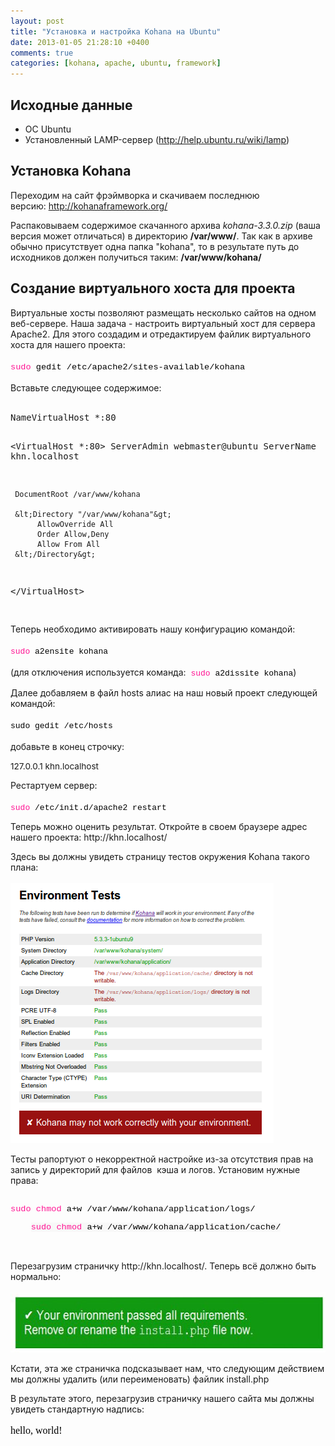 ```yaml
---
layout: post
title: "Установка и настройка Kohana на Ubuntu"
date: 2013-01-05 21:28:10 +0400
comments: true
categories: [kohana, apache, ubuntu, framework]
---
```


Исходные данные
---------------

<ul>
	<li>
		ОС Ubuntu</li>
	<li>
		Установленный LAMP-сервер (<a href="http://help.ubuntu.ru/wiki/lamp">http://help.ubuntu.ru/wiki/lamp</a>)</li>
</ul>

<!-- more -->

<h2>
	Установка Kohana</h2>
<p>
	Переходим на сайт фрэймворка и скачиваем последнюю версию:&nbsp;<a href="http://kohanaframework.org/">http://kohanaframework.org/</a></p>
<p>
	Распаковываем содержимое скачанного архива <em>kohana-3.3.0.zip</em> (ваша версия может отличаться) в директорию <strong>/var/www/</strong>. Так как в архиве обычно присутствует одна папка "kohana", то в результате путь до исходников должен получиться таким: <strong>/var/www/kohana/</strong></p>
<h2>
	Создание виртуального хоста для проекта</h2>
<p>
	Виртуальные хосты позволяют размещать несколько сайтов на одном 
веб-сервере. Наша задача - настроить виртуальный хост для сервера 
Apache2. Для этого создадим и отредактируем файлик виртуального хоста 
для нашего проекта:<br>
	<br>
	<code class="functions" style="line-height: 14.519999504089355px; font-size: 13.600000381469727px; margin: 0px !important; padding: 0px !important; border: 0px !important; outline: 0px !important; background-image: none !important; float: none !important; vertical-align: baseline !important; position: static !important; left: auto !important; top: auto !important; right: auto !important; bottom: auto !important; height: auto !important; width: auto !important; font-family: Consolas, 'Bitstream Vera Sans Mono', 'Courier New', Courier, monospace !important; min-height: auto !important; color: rgb(255, 20, 147) !important;">sudo</code><span style="color: rgb(0, 0, 0); font-family: Consolas, 'Bitstream Vera Sans Mono', 'Courier New', Courier, monospace; font-size: 13.600000381469727px; line-height: 14.519999504089355px;">&nbsp;gedit</span><code class="plain" style="line-height: 14.519999504089355px; font-size: 13.600000381469727px; color: rgb(0, 0, 0); margin: 0px !important; padding: 0px !important; border: 0px !important; outline: 0px !important; background-image: none !important; float: none !important; vertical-align: baseline !important; position: static !important; left: auto !important; top: auto !important; right: auto !important; bottom: auto !important; height: auto !important; width: auto !important; font-family: Consolas, 'Bitstream Vera Sans Mono', 'Courier New', Courier, monospace !important; min-height: auto !important;">&nbsp;/etc/apache2/sites-available/kohana</code><br>
	<br>
	Вставьте следующее содержимое:<br>
	&nbsp;</p>
<pre>NameVirtualHost *:80

&lt;VirtualHost *:80&gt;
     ServerAdmin    webmaster@ubuntu
     ServerName     khn.localhost
 
     DocumentRoot /var/www/kohana
 
     &lt;Directory "/var/www/kohana"&gt;
          AllowOverride All
          Order Allow,Deny
          Allow From All
     &lt;/Directory&gt;
&lt;/VirtualHost&gt;

</pre>
<p>
	Теперь необходимо активировать нашу конфигурацию командой:<br>
	<br>
	<code class="bash functions" style="line-height: 14.300000190734863px; font-size: 13px; white-space: pre; border-top-left-radius: 0px !important; border-top-right-radius: 0px !important; border-bottom-right-radius: 0px !important; border-bottom-left-radius: 0px !important; background-image: none !important; border: 0px !important; bottom: auto !important; float: none !important; height: auto !important; left: auto !important; margin: 0px !important; outline: 0px !important; overflow: visible !important; padding: 0px !important; position: static !important; right: auto !important; top: auto !important; vertical-align: baseline !important; width: auto !important; box-sizing: content-box !important; font-family: Consolas, 'Bitstream Vera Sans Mono', 'Courier New', Courier, monospace !important; min-height: auto !important; color: rgb(255, 20, 147) !important;">sudo</code><span style="color: rgb(68, 68, 68); font-family: Consolas, 'Bitstream Vera Sans Mono', 'Courier New', Courier, monospace; font-size: 13px; line-height: 14.300000190734863px; white-space: pre;"> </span><code class="bash plain" style="line-height: 14.300000190734863px; font-size: 13px; white-space: pre; border-top-left-radius: 0px !important; border-top-right-radius: 0px !important; border-bottom-right-radius: 0px !important; border-bottom-left-radius: 0px !important; background-image: none !important; border: 0px !important; bottom: auto !important; float: none !important; height: auto !important; left: auto !important; margin: 0px !important; outline: 0px !important; overflow: visible !important; padding: 0px !important; position: static !important; right: auto !important; top: auto !important; vertical-align: baseline !important; width: auto !important; box-sizing: content-box !important; font-family: Consolas, 'Bitstream Vera Sans Mono', 'Courier New', Courier, monospace !important; min-height: auto !important; color: black !important;">a2ensite kohana</code><br>
	<br>
	(для отключения используется команда:<code class="bash plain" style="line-height: 14.300000190734863px; font-size: 13px; white-space: pre; border-top-left-radius: 0px !important; border-top-right-radius: 0px !important; border-bottom-right-radius: 0px !important; border-bottom-left-radius: 0px !important; background-image: none !important; border: 0px !important; bottom: auto !important; float: none !important; height: auto !important; left: auto !important; margin: 0px !important; outline: 0px !important; overflow: visible !important; padding: 0px !important; position: static !important; right: auto !important; top: auto !important; vertical-align: baseline !important; width: auto !important; box-sizing: content-box !important; font-family: Consolas, 'Bitstream Vera Sans Mono', 'Courier New', Courier, monospace !important; min-height: auto !important; color: black !important;">&nbsp;</code><code class="bash functions" style="line-height: 14.300000190734863px; font-size: 13px; white-space: pre; border-top-left-radius: 0px !important; border-top-right-radius: 0px !important; border-bottom-right-radius: 0px !important; border-bottom-left-radius: 0px !important; background-image: none !important; border: 0px !important; bottom: auto !important; float: none !important; height: auto !important; left: auto !important; margin: 0px !important; outline: 0px !important; overflow: visible !important; padding: 0px !important; position: static !important; right: auto !important; top: auto !important; vertical-align: baseline !important; width: auto !important; box-sizing: content-box !important; font-family: Consolas, 'Bitstream Vera Sans Mono', 'Courier New', Courier, monospace !important; min-height: auto !important; color: rgb(255, 20, 147) !important;">sudo</code><span style="color: rgb(68, 68, 68); font-family: Consolas, 'Bitstream Vera Sans Mono', 'Courier New', Courier, monospace; font-size: 13px; line-height: 14.300000190734863px; white-space: pre;"> </span><code class="bash plain" style="line-height: 14.300000190734863px; font-size: 13px; white-space: pre; border-top-left-radius: 0px !important; border-top-right-radius: 0px !important; border-bottom-right-radius: 0px !important; border-bottom-left-radius: 0px !important; background-image: none !important; border: 0px !important; bottom: auto !important; float: none !important; height: auto !important; left: auto !important; margin: 0px !important; outline: 0px !important; overflow: visible !important; padding: 0px !important; position: static !important; right: auto !important; top: auto !important; vertical-align: baseline !important; width: auto !important; box-sizing: content-box !important; font-family: Consolas, 'Bitstream Vera Sans Mono', 'Courier New', Courier, monospace !important; min-height: auto !important; color: black !important;">a2dissite kohana</code>)</p>
<p>
	Далее добавляем в файл hosts алиас на наш новый проект следующей командой:<br>
	<br>
	<font color="#000000" face="Consolas, Bitstream Vera Sans Mono, Courier New, Courier, monospace" size="2"><span style="line-height: 14.300000190734863px; white-space: pre;">sudo gedit /etc/hosts</span></font><br>
	<br>
	добавьте в конец строчку:</p>
<p>
	<span style="font-size: 13.600000381469727px; line-height: 14.399999618530273px;">127.0.0.1 khn.localhost</span></p>
<p>
	Рестартуем сервер:<br>
	<br>
	<code class="bash functions" style="line-height: 14.300000190734863px; font-size: 13px; white-space: pre; border-top-left-radius: 0px !important; border-top-right-radius: 0px !important; border-bottom-right-radius: 0px !important; border-bottom-left-radius: 0px !important; background-image: none !important; border: 0px !important; bottom: auto !important; float: none !important; height: auto !important; left: auto !important; margin: 0px !important; outline: 0px !important; overflow: visible !important; padding: 0px !important; position: static !important; right: auto !important; top: auto !important; vertical-align: baseline !important; width: auto !important; box-sizing: content-box !important; font-family: Consolas, 'Bitstream Vera Sans Mono', 'Courier New', Courier, monospace !important; min-height: auto !important; color: rgb(255, 20, 147) !important;">sudo</code><span style="color: rgb(68, 68, 68); font-family: Consolas, 'Bitstream Vera Sans Mono', 'Courier New', Courier, monospace; font-size: 13px; line-height: 14.300000190734863px; white-space: pre;"> </span><code class="bash plain" style="line-height: 14.300000190734863px; font-size: 13px; white-space: pre; border-top-left-radius: 0px !important; border-top-right-radius: 0px !important; border-bottom-right-radius: 0px !important; border-bottom-left-radius: 0px !important; background-image: none !important; border: 0px !important; bottom: auto !important; float: none !important; height: auto !important; left: auto !important; margin: 0px !important; outline: 0px !important; overflow: visible !important; padding: 0px !important; position: static !important; right: auto !important; top: auto !important; vertical-align: baseline !important; width: auto !important; box-sizing: content-box !important; font-family: Consolas, 'Bitstream Vera Sans Mono', 'Courier New', Courier, monospace !important; min-height: auto !important; color: black !important;">/etc/init</code><code class="bash plain" style="line-height: 14.300000190734863px; font-size: 13px; white-space: pre; border-top-left-radius: 0px !important; border-top-right-radius: 0px !important; border-bottom-right-radius: 0px !important; border-bottom-left-radius: 0px !important; background-image: none !important; border: 0px !important; bottom: auto !important; float: none !important; height: auto !important; left: auto !important; margin: 0px !important; outline: 0px !important; overflow: visible !important; padding: 0px !important; position: static !important; right: auto !important; top: auto !important; vertical-align: baseline !important; width: auto !important; box-sizing: content-box !important; font-family: Consolas, 'Bitstream Vera Sans Mono', 'Courier New', Courier, monospace !important; min-height: auto !important; color: black !important;">.d</code><code class="bash plain" style="line-height: 14.300000190734863px; font-size: 13px; white-space: pre; border-top-left-radius: 0px !important; border-top-right-radius: 0px !important; border-bottom-right-radius: 0px !important; border-bottom-left-radius: 0px !important; background-image: none !important; border: 0px !important; bottom: auto !important; float: none !important; height: auto !important; left: auto !important; margin: 0px !important; outline: 0px !important; overflow: visible !important; padding: 0px !important; position: static !important; right: auto !important; top: auto !important; vertical-align: baseline !important; width: auto !important; box-sizing: content-box !important; font-family: Consolas, 'Bitstream Vera Sans Mono', 'Courier New', Courier, monospace !important; min-height: auto !important; color: black !important;">/apache2</code><span style="color: rgb(68, 68, 68); font-family: Consolas, 'Bitstream Vera Sans Mono', 'Courier New', Courier, monospace; font-size: 13px; line-height: 14.300000190734863px; white-space: pre;"> </span><code class="bash plain" style="line-height: 14.300000190734863px; font-size: 13px; white-space: pre; border-top-left-radius: 0px !important; border-top-right-radius: 0px !important; border-bottom-right-radius: 0px !important; border-bottom-left-radius: 0px !important; background-image: none !important; border: 0px !important; bottom: auto !important; float: none !important; height: auto !important; left: auto !important; margin: 0px !important; outline: 0px !important; overflow: visible !important; padding: 0px !important; position: static !important; right: auto !important; top: auto !important; vertical-align: baseline !important; width: auto !important; box-sizing: content-box !important; font-family: Consolas, 'Bitstream Vera Sans Mono', 'Courier New', Courier, monospace !important; min-height: auto !important; color: black !important;">restart</code></p>
<p>
	Теперь можно оценить результат. Откройте в своем браузере адрес нашего проекта: http://khn.localhost/</p>
<p>
	Здесь вы должны увидеть страницу тестов окружения Kohana такого плана:<br>
	<br>
	<img alt="" src="/images/kohana-fail.png" style="width: 421px; height: 416px;"></p>
<p>
	Тесты рапортуют о некорректной настройке из-за отсутствия прав на 
запись у директорий для файлов &nbsp;кэша и логов. Установим нужные 
права:<br>
	&nbsp;</p>
<div class="line alt1" style="line-height: 14.519999504089355px; font-family: Consolas, 'Bitstream Vera Sans Mono', 'Courier New', Courier, monospace; font-size: 13.600000381469727px; margin: 0px !important; padding: 0px !important; border: 0px !important; outline: 0px !important; background-image: none !important; float: none !important; vertical-align: baseline !important; position: static !important; left: auto !important; top: auto !important; right: auto !important; bottom: auto !important; height: auto !important; width: auto !important; min-height: auto !important;">
	<code class="functions" style="line-height: 14.519999504089355px; font-size: 13.600000381469727px; margin: 0px !important; padding: 0px !important; border: 0px !important; outline: 0px !important; background-image: none !important; float: none !important; vertical-align: baseline !important; position: static !important; left: auto !important; top: auto !important; right: auto !important; bottom: auto !important; height: auto !important; width: auto !important; font-family: Consolas, 'Bitstream Vera Sans Mono', 'Courier New', Courier, monospace !important; min-height: auto !important; color: rgb(255, 20, 147) !important;">sudo</code><span style="color: rgb(0, 0, 0); font-size: 13.600000381469727px; line-height: 14.519999504089355px;">&nbsp;</span><code class="functions" style="line-height: 14.519999504089355px; font-size: 13.600000381469727px; margin: 0px !important; padding: 0px !important; border: 0px !important; outline: 0px !important; background-image: none !important; float: none !important; vertical-align: baseline !important; position: static !important; left: auto !important; top: auto !important; right: auto !important; bottom: auto !important; height: auto !important; width: auto !important; font-family: Consolas, 'Bitstream Vera Sans Mono', 'Courier New', Courier, monospace !important; min-height: auto !important; color: rgb(255, 20, 147) !important;">chmod</code><span style="color: rgb(0, 0, 0); font-size: 13.600000381469727px; line-height: 14.519999504089355px;">&nbsp;</span><code class="plain" style="line-height: 14.519999504089355px; font-size: 13.600000381469727px; color: rgb(0, 0, 0); margin: 0px !important; padding: 0px !important; border: 0px !important; outline: 0px !important; background-image: none !important; float: none !important; vertical-align: baseline !important; position: static !important; left: auto !important; top: auto !important; right: auto !important; bottom: auto !important; height: auto !important; width: auto !important; font-family: Consolas, 'Bitstream Vera Sans Mono', 'Courier New', Courier, monospace !important; min-height: auto !important;">a+w /var/www/kohana/application/logs/<br>
	<code class="functions" style="background-color: rgb(248, 248, 248); line-height: 14.519999504089355px; font-size: 13.600000381469727px; margin: 0px !important; padding: 0px !important; border: 0px !important; outline: 0px !important; background-image: none !important; float: none !important; vertical-align: baseline !important; position: static !important; left: auto !important; top: auto !important; right: auto !important; bottom: auto !important; height: auto !important; width: auto !important; font-family: Consolas, 'Bitstream Vera Sans Mono', 'Courier New', Courier, monospace !important; min-height: auto !important; color: rgb(255, 20, 147) !important;">sudo</code><span style="font-size: 13.600000381469727px; line-height: 14.519999504089355px; background-color: rgb(248, 248, 248);">&nbsp;</span><code class="functions" style="background-color: rgb(248, 248, 248); line-height: 14.519999504089355px; font-size: 13.600000381469727px; margin: 0px !important; padding: 0px !important; border: 0px !important; outline: 0px !important; background-image: none !important; float: none !important; vertical-align: baseline !important; position: static !important; left: auto !important; top: auto !important; right: auto !important; bottom: auto !important; height: auto !important; width: auto !important; font-family: Consolas, 'Bitstream Vera Sans Mono', 'Courier New', Courier, monospace !important; min-height: auto !important; color: rgb(255, 20, 147) !important;">chmod</code><span style="font-size: 13.600000381469727px; line-height: 14.519999504089355px; background-color: rgb(248, 248, 248);">&nbsp;</span><code class="plain" style="background-color: rgb(248, 248, 248); line-height: 14.519999504089355px; font-size: 13.600000381469727px; margin: 0px !important; padding: 0px !important; border: 0px !important; outline: 0px !important; background-image: none !important; float: none !important; vertical-align: baseline !important; position: static !important; left: auto !important; top: auto !important; right: auto !important; bottom: auto !important; height: auto !important; width: auto !important; font-family: Consolas, 'Bitstream Vera Sans Mono', 'Courier New', Courier, monospace !important; min-height: auto !important;">a+w /var/www/kohana/application/cache/</code></code></div>
<p>
	&nbsp;</p>
<p>
	Перезагрузим страничку&nbsp;http://khn.localhost/. Теперь всё должно быть нормально:<br>
	<br>
	<img alt="" src="/images/kohana-success.png" style="width: 598px; height: 96px;"></p>
<p>
	Кстати, эта же страничка подсказывает нам, что следующим действием мы должны удалить (или переименовать) файлик install.php</p>
<p>
	В результате этого, перезагрузив страничку нашего сайта мы должны увидеть стандартную надпись:<br>
	<br>
	<span style="color: rgb(0, 0, 0); font-family: 'Times New Roman'; font-size: medium;">hello, world!</span></p>
